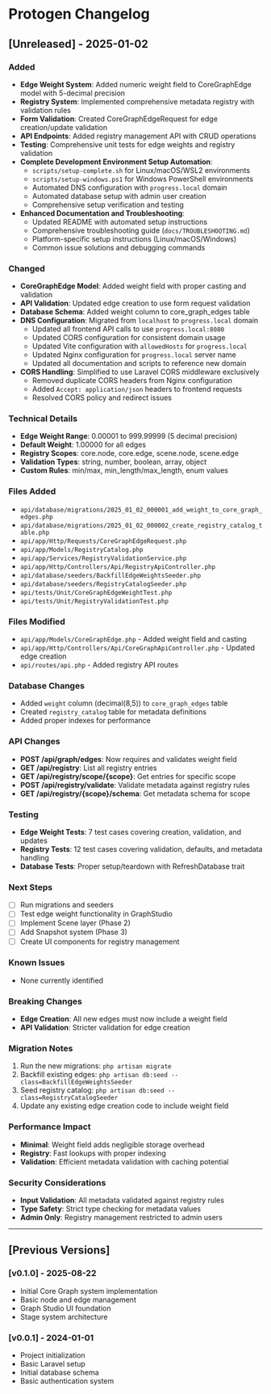 # Protogen Changelog

## [Unreleased] - 2025-01-02

### Added
- **Edge Weight System**: Added numeric weight field to CoreGraphEdge model with 5-decimal precision
- **Registry System**: Implemented comprehensive metadata registry with validation rules
- **Form Validation**: Created CoreGraphEdgeRequest for edge creation/update validation
- **API Endpoints**: Added registry management API with CRUD operations
- **Testing**: Comprehensive unit tests for edge weights and registry validation
- **Complete Development Environment Setup Automation**:
  - `scripts/setup-complete.sh` for Linux/macOS/WSL2 environments
  - `scripts/setup-windows.ps1` for Windows PowerShell environments
  - Automated DNS configuration with `progress.local` domain
  - Automated database setup with admin user creation
  - Comprehensive setup verification and testing
- **Enhanced Documentation and Troubleshooting**:
  - Updated README with automated setup instructions
  - Comprehensive troubleshooting guide (`docs/TROUBLESHOOTING.md`)
  - Platform-specific setup instructions (Linux/macOS/Windows)
  - Common issue solutions and debugging commands

### Changed
- **CoreGraphEdge Model**: Added weight field with proper casting and validation
- **API Validation**: Updated edge creation to use form request validation
- **Database Schema**: Added weight column to core_graph_edges table
- **DNS Configuration**: Migrated from `localhost` to `progress.local` domain
  - Updated all frontend API calls to use `progress.local:8080`
  - Updated CORS configuration for consistent domain usage
  - Updated Vite configuration with `allowedHosts` for `progress.local`
  - Updated Nginx configuration for `progress.local` server name
  - Updated all documentation and scripts to reference new domain
- **CORS Handling**: Simplified to use Laravel CORS middleware exclusively
  - Removed duplicate CORS headers from Nginx configuration
  - Added `Accept: application/json` headers to frontend requests
  - Resolved CORS policy and redirect issues

### Technical Details
- **Edge Weight Range**: 0.00001 to 999.99999 (5 decimal precision)
- **Default Weight**: 1.00000 for all edges
- **Registry Scopes**: core.node, core.edge, scene.node, scene.edge
- **Validation Types**: string, number, boolean, array, object
- **Custom Rules**: min/max, min_length/max_length, enum values

### Files Added
- `api/database/migrations/2025_01_02_000001_add_weight_to_core_graph_edges.php`
- `api/database/migrations/2025_01_02_000002_create_registry_catalog_table.php`
- `api/app/Http/Requests/CoreGraphEdgeRequest.php`
- `api/app/Models/RegistryCatalog.php`
- `api/app/Services/RegistryValidationService.php`
- `api/app/Http/Controllers/Api/RegistryApiController.php`
- `api/database/seeders/BackfillEdgeWeightsSeeder.php`
- `api/database/seeders/RegistryCatalogSeeder.php`
- `api/tests/Unit/CoreGraphEdgeWeightTest.php`
- `api/tests/Unit/RegistryValidationTest.php`

### Files Modified
- `api/app/Models/CoreGraphEdge.php` - Added weight field and casting
- `api/app/Http/Controllers/Api/CoreGraphApiController.php` - Updated edge creation
- `api/routes/api.php` - Added registry API routes

### Database Changes
- Added `weight` column (decimal(8,5)) to `core_graph_edges` table
- Created `registry_catalog` table for metadata definitions
- Added proper indexes for performance

### API Changes
- **POST /api/graph/edges**: Now requires and validates weight field
- **GET /api/registry**: List all registry entries
- **GET /api/registry/scope/{scope}**: Get entries for specific scope
- **POST /api/registry/validate**: Validate metadata against registry rules
- **GET /api/registry/{scope}/schema**: Get metadata schema for scope

### Testing
- **Edge Weight Tests**: 7 test cases covering creation, validation, and updates
- **Registry Tests**: 12 test cases covering validation, defaults, and metadata handling
- **Database Tests**: Proper setup/teardown with RefreshDatabase trait

### Next Steps
- [ ] Run migrations and seeders
- [ ] Test edge weight functionality in GraphStudio
- [ ] Implement Scene layer (Phase 2)
- [ ] Add Snapshot system (Phase 3)
- [ ] Create UI components for registry management

### Known Issues
- None currently identified

### Breaking Changes
- **Edge Creation**: All new edges must now include a weight field
- **API Validation**: Stricter validation for edge creation

### Migration Notes
1. Run the new migrations: `php artisan migrate`
2. Backfill existing edges: `php artisan db:seed --class=BackfillEdgeWeightsSeeder`
3. Seed registry catalog: `php artisan db:seed --class=RegistryCatalogSeeder`
4. Update any existing edge creation code to include weight field

### Performance Impact
- **Minimal**: Weight field adds negligible storage overhead
- **Registry**: Fast lookups with proper indexing
- **Validation**: Efficient metadata validation with caching potential

### Security Considerations
- **Input Validation**: All metadata validated against registry rules
- **Type Safety**: Strict type checking for metadata values
- **Admin Only**: Registry management restricted to admin users

---

## [Previous Versions]

### [v0.1.0] - 2025-08-22
- Initial Core Graph system implementation
- Basic node and edge management
- Graph Studio UI foundation
- Stage system architecture

### [v0.0.1] - 2024-01-01
- Project initialization
- Basic Laravel setup
- Initial database schema
- Basic authentication system
